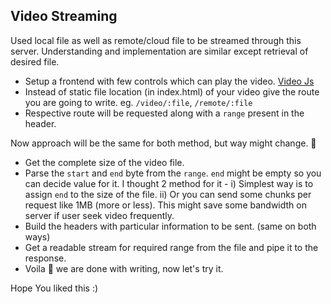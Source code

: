 ## Video Streaming
Used local file as well as remote/cloud file to be streamed through this server. Understanding and implementation are similar except retrieval of desired file.

- Setup a frontend with few controls which can play the video. [Video Js](https://videojs.com/)
- Instead of static file location (in index.html) of your video give the route you are going to write. eg. `/video/:file`, `/remote/:file`
- Respective route will be requested along with a `range` present in the header.

Now approach will be the same for both method, but way might change. 🥱
- Get the complete size of the video file.
- Parse the `start` and `end` byte from the `range`. `end` might be empty so you can decide value for it. I thought 2 method for it - i) Simplest way is to assign `end` to the size of the file. ii) Or you can send some chunks per request like 1MB (more or less). This might save some bandwidth on server if user seek video frequently.
- Build the headers with particular information to be sent. (same on both ways)
- Get a readable stream for required range from the file and pipe it to the response.
- Voila 🥳 we are done with writing, now let's try it.

Hope You liked this :)